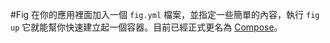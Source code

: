 #Fig
在你的應用裡面加入一個 `fig.yml` 檔案，並指定一些簡單的內容，執行 `fig up` 它就能幫你快速建立起一個容器。目前已經正式更名為 [Compose](../compose/README.md)。
